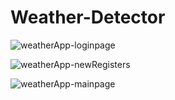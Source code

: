﻿# Weather-Detector
![weatherApp-loginpage](https://user-images.githubusercontent.com/65334844/204040094-ee64a725-c397-4820-8f00-9bb6de0474b2.png)

![weatherApp-newRegisters](https://user-images.githubusercontent.com/65334844/204040200-599225b1-e51f-4673-a1ed-cf82538894ec.png)

![weatherApp-mainpage](https://user-images.githubusercontent.com/65334844/204040176-f7adb1b1-a922-46e1-a41d-0e34b111017b.png)

